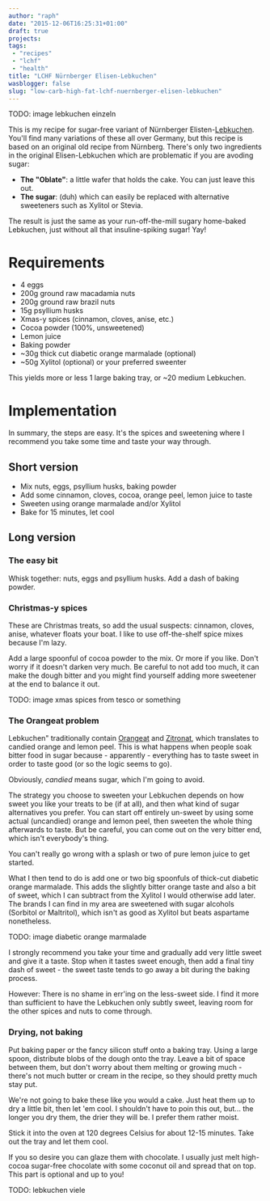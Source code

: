 ```yaml
---
author: "raph"
date: "2015-12-06T16:25:31+01:00"
draft: true
projects:
tags:
 - "recipes"
 - "lchf"
 - "health"
title: "LCHF Nürnberger Elisen-Lebkuchen"
wasblogger: false
slug: "low-carb-high-fat-lchf-nuernberger-elisen-lebkuchen"
---
```

TODO: image lebkuchen einzeln

This is my recipe for sugar-free variant of Nürnberger Elisten-[Lebkuchen](https://en.wikipedia.org/wiki/Lebkuchen). You'll find many variations of these all over Germany, but this recipe is based on an original old recipe from Nürnberg. There's only two ingredients in the original Elisen-Lebkuchen which are problematic if you are avoding sugar:
* **The "Oblate"**: a little wafer that holds the cake. You can just leave this out.
* **The sugar**: (duh) which can easily be replaced with alternative sweeteners such as Xylitol or Stevia.

The result is just the same as your run-off-the-mill sugary home-baked Lebkuchen, just without all that insuline-spiking sugar! Yay!

# Requirements
* 4 eggs
* 200g ground raw macadamia nuts
* 200g ground raw brazil nuts
* 15g psyllium husks
* Xmas-y spices (cinnamon, cloves, anise, etc.)
* Cocoa powder (100%, unsweetened)
* Lemon juice
* Baking powder
* ~30g thick cut diabetic orange marmalade (optional)
* ~50g Xylitol (optional) or your preferred sweenter

This yields more or less 1 large baking tray, or ~20 medium Lebkuchen.

# Implementation
In summary, the steps are easy. It's the spices and sweetening where I recommend you take some time and taste your way through.
## Short version
* Mix nuts, eggs, psyllium husks, baking powder
* Add some cinnamon, cloves, cocoa, orange peel, lemon juice to taste
* Sweeten using orange marmalade and/or Xylitol
* Bake for 15 minutes, let cool

## Long version
### The easy bit
Whisk together: nuts, eggs and psyllium husks. Add a dash of baking powder.

### Christmas-y spices
These are Christmas treats, so add the usual suspects: cinnamon, cloves, anise, whatever floats your boat. I like to use off-the-shelf spice mixes because I'm lazy.

Add a large spoonful of cocoa powder to the mix. Or more if you like. Don't worry if it doesn't darken very much. Be careful to not add too much, it can make the dough bitter and you might find yourself adding more sweetener at the end to balance it out.

TODO: image xmas spices from tesco or something

### The Orangeat problem
Lebkuchen" traditionally contain [Orangeat](https://de.wikipedia.org/wiki/Orangeat) and [Zitronat](https://de.wikipedia.org/wiki/Zitronat), which translates to candied orange and lemon peel. This is what happens when people soak bitter food in sugar because - apparently - everything has to taste sweet in order to taste good (or so the logic seems to go).

Obviously, *candied* means sugar, which I'm going to avoid.

The strategy you choose to sweeten your Lebkuchen depends on how sweet you like your treats to be (if at all), and then what kind of sugar alternatives you prefer. You can start off entirely un-sweet by using some actual (uncandied) orange and lemon peel, then sweeten the whole thing afterwards to taste. But be careful, you can come out on the very bitter end, which isn't everybody's thing.

You can't really go wrong with a splash or two of pure lemon juice to get started.

What I then tend to do is add one or two big spoonfuls of thick-cut diabetic orange marmalade. This adds the slightly bitter orange taste and also a bit of sweet, which I can subtract from the Xylitol I would otherwise add later. The brands I can find in my area are sweetened with sugar alcohols (Sorbitol or Maltritol), which isn't as good as Xylitol but beats aspartame nonetheless.

TODO: image diabetic orange marmalade

I strongly recommend you take your time and gradually add very little sweet and give it a taste. Stop when it tastes sweet enough, then add a final tiny dash of sweet - the sweet taste tends to go away a bit during the baking process.

However: There is no shame in err'ing on the less-sweet side. I find it more than sufficient to have the Lebkuchen only subtly sweet, leaving room for the other spices and nuts to come through.

### Drying, not baking
Put baking paper or the fancy silicon stuff onto a baking tray. Using a large spoon, distribute blobs of the dough onto the tray. Leave a bit of space between them, but don't worry about them melting or growing much - there's not much butter or cream in the recipe, so they should pretty much stay put.

We're not going to bake these like you would a cake. Just heat them up to dry a little bit, then let 'em cool. I shouldn't have to poin this out, but... the longer you dry them, the drier they will be. I prefer them rather moist.

Stick it into the oven at 120 degrees Celsius for about 12-15 minutes. Take out the tray and let them cool.

If you so desire you can glaze them with chocolate. I usually just melt high-cocoa sugar-free chocolate with some coconut oil and spread that on top. This part is optional and up to you!

TODO: lebkuchen viele
